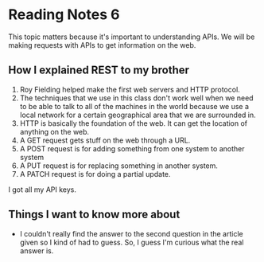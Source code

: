 # Reading Notes 6

This topic matters because it's important to understanding APIs. We will be making requests with APIs to get information on the web.

## How I explained REST to my brother

1. Roy Fielding helped make the first web servers and HTTP protocol.
2. The techniques that we use in this class don't work well when we need to be able to talk to all of the machines in the world because we use a local network for a certain geographical area that we are surrounded in.
3. HTTP is basically the foundation of the web. It can get the location of anything on the web.
4. A GET request gets stuff on the web through a URL.
5. A POST request is for adding something from one system to another system
6. A PUT request is for replacing something in another system.
7. A PATCH request is for doing a partial update.

I got all my API keys.

## Things I want to know more about

* I couldn't really find the answer to the second question in the article given so I kind of had to guess. So, I guess I'm curious what the real answer is.
